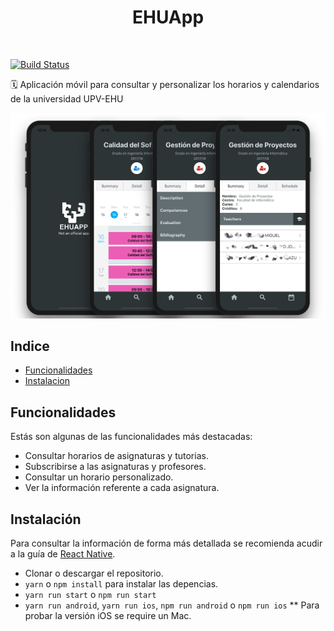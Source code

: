 <h1 align="center"> EHUApp </h1> <br>

[![Build Status](https://travis-ci.org/jcarral/EHUApp.svg?branch=master)](https://travis-ci.org/jcarral/EHUApp) 

 🗓 Aplicación móvil para consultar y personalizar los horarios y calendarios de la universidad UPV-EHU

 <p align="center">
  <img src = "./docs/images/preview.png" width=550>
</p>

## Indice

- [Funcionalidades](#funcionalidades)
- [Instalacion](#instalacion)

## Funcionalidades

Estás son algunas de las funcionalidades más destacadas:

* Consultar horarios de asignaturas y tutorias.
* Subscribirse a las asignaturas y profesores.
* Consultar un horario personalizado.
* Ver la información referente a cada asignatura.


## Instalación

Para consultar la información de forma más detallada se recomienda acudir a la guía de [React Native](https://facebook.github.io/react-native/docs/getting-started.html).

- Clonar o descargar el repositorio.
- `yarn` o `npm install` para instalar las depencias.
- `yarn run start` o `npm run start`
- `yarn run android`, `yarn run ios`, `npm run android` o `npm run ios` ** Para probar la versión iOS se require un Mac.

